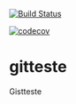 [![Build Status](https://travis-ci.org/bferronato/gitteste.svg?branch=master)](https://travis-ci.org/bferronato/gitteste)

[![codecov](https://codecov.io/gh/bferronato/gitteste/branch/master/graph/badge.svg)](https://codecov.io/gh/bferronato/gitteste)


gitteste
========

Gistteste

